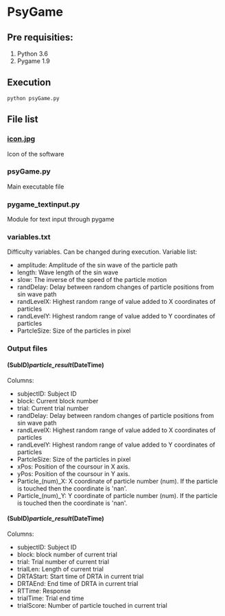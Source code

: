 # PsyGame
## Pre requisities:
  1. Python 3.6
  2. Pygame 1.9
## Execution
```
python psyGame.py
````
## File list
### [icon.jpg](./icon.jpg)
Icon of the software
### psyGame.py
Main executable file
### pygame_textinput.py
Module for text input through pygame
### variables.txt
Difficulty variables. Can be changed during execution. Variable list:
* amplitude: Amplitude of the sin wave of the particle path
* length: Wave length of the sin wave
* slow: The inverse of the speed of the particle motion
* randDelay: Delay between random changes of particle positions from sin wave path
* randLevelX: Highest random range of value added to X coordinates of particles
* randLevelY: Highest random range of value added to Y coordinates of particles
* PartcleSize: Size of the particles in pixel

### Output files 
#### (SubID)_particle_result_(DateTime) 
Columns:
* subjectID: Subject ID
* block: Current block number
* trial: Current trial number
* randDelay: Delay between random changes of particle positions from sin wave path
* randLevelX: Highest random range of value added to X coordinates of particles
* randLevelY: Highest random range of value added to Y coordinates of particles
* PartcleSize: Size of the particles in pixel
* xPos: Position of the coursour in X axis.
* yPos: Position of the coursour in Y axis.
* Particle_(num)_X: X coordinate of	particle number (num). If the particle is touched then the coordinate is 'nan'.
* Particle_(num)_Y: Y coordinate of	particle number (num). If the particle is touched then the coordinate is 'nan'.

#### (SubID)_particle_result_(DateTime)
Columns: 
* subjectID: Subject ID
* block: block number of current trial
* trial: Trial number of current trial
* trialLen: Length of current trial
* DRTAStart: Start time of DRTA in current trial 
* DRTAEnd: End time of DRTA in current trial
* RTTime: Response
* trialTime: Trial end time 
* trialScore: Number of particle touched in current trial






 
